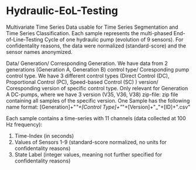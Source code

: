 # Hydraulic-EoL-Testing
Multivariate Time Series Data usable for Time Series Segmentation and Time Series Classification. Each sample represents the multi-phased End-of-Line-Testing Cycle of one hydraulic pump (evolution of 9 sensors). For confidentality reasons, the data were normalized (standard-score) and the sensor names anonymized.

Data/
    Generation/             Corresponding Generation. We have data from 2 generations (Generation A, Generation B)
        control type/         Coresponding pump control type. We have 3 different control types (Direct Control (DC), Proportional Control (PC), Speed-based Control (SC) )
            version/              Coresponding version of specific control type. Only relevant for Generation A DC-pumps, where we have 3 version (V35, V36, V38)
                zip-file:           zip file containing all samples of the specific version. One Sample has the following name format:
                                    [Generation]+"_"+[Control Type]+"_"+[Version]+"_"+[ID]+".csv"
                                    
Each sample contains a time-series with 11 channels (data collected at 100 Hz frequency):
1. Time-Index (in seconds)
2. Values of Sensors 1-9 (standard-score normalized, no units for confidentality reasons)
3. State Label (integer values, meaning not further specified for confidentality reasons)

